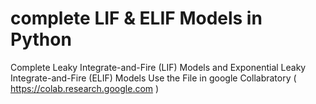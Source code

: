 # complete LIF & ELIF Models in Python
Complete Leaky Integrate-and-Fire (LIF) Models and Exponential Leaky Integrate-and-Fire (ELIF) Models
Use the File in google Collabratory ( https://colab.research.google.com )
